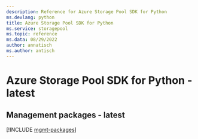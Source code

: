 ```yaml
---
description: Reference for Azure Storage Pool SDK for Python
ms.devlang: python
title: Azure Storage Pool SDK for Python
ms.service: storagepool
ms.topic: reference
ms.data: 08/29/2022
author: annatisch
ms.author: antisch
---
```

# Azure Storage Pool SDK for Python - latest

## Management packages - latest
[!INCLUDE [mgmt-packages](storage-pool-mgmt-index.md)]